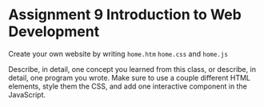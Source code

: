 # Assignment 9 Introduction to Web Development

Create your own website by writing `home.htm` `home.css` and `home.js`

Describe, in detail, one concept you learned from this class, or describe, in
detail, one program you wrote.  Make sure to use a couple different HTML
elements, style them the CSS, and add one interactive component in the
JavaScript.
